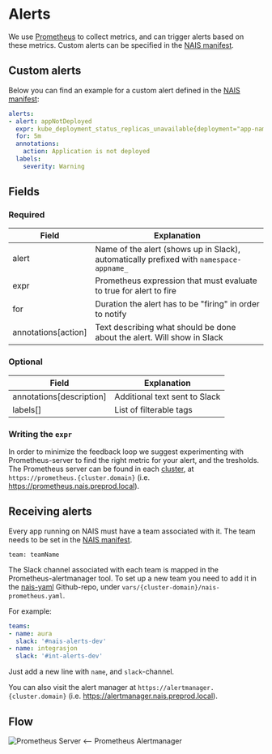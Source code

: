 Alerts
======

We use [Prometheus](https://prometheus.io/) to collect metrics, and can trigger alerts based on these metrics. Custom alerts can be specified in the [NAIS manifest](/contracts/README.md#nais-manifest).


## Custom alerts

Below you can find an example for a custom alert defined in the [NAIS manifest](/contracts/README.md#nais-manifest):

```yaml
alerts:
- alert: appNotDeployed
  expr: kube_deployment_status_replicas_unavailable{deployment="app-name"} > 0
  for: 5m
  annotations:
    action: Application is not deployed
  labels:
    severity: Warning
```


## Fields

### Required

| Field               | Explanation                                                                             |
| ------------------- | --------------------------------------------------------------------------------------- |
| alert               | Name of the alert (shows up in Slack), automatically prefixed with `namespace-appname_` |
| expr                | Prometheus expression that must evaluate to true for alert to fire                      |
| for                 | Duration the alert has to be "firing" in order to notify                                |
| annotations[action] | Text describing what should be done about the alert. Will show in Slack                 |


### Optional

| Field | Explanation                                      |
| ----- | ------------------------------------------------ |
| annotations[description] | Additional text sent to Slack |
| labels[]                 | List of filterable tags       |


### Writing the `expr`

In order to minimize the feedback loop we suggest experimenting with Prometheus-server to find the right metric for your alert, and the tresholds. The Prometheus server can be found in each [cluster](/README.md#clusters), at `https://prometheus.{cluster.domain}` (i.e. https://prometheus.nais.preprod.local).


## Receiving alerts

Every app running on NAIS must have a team associated with it. The team needs to be set in the [NAIS manifest](/contracts/README.md#nais-manifest).

```
team: teamName
```

The Slack channel associated with each team is mapped in the Prometheus-alertmanager tool. To set up a new team you need to add it in the [nais-yaml](https://github.com/navikt/nais-yaml) Github-repo, under `vars/{cluster-domain}/nais-prometheus.yaml`.

For example:
```yaml
teams:
- name: aura
  slack: '#nais-alerts-dev'
- name: integrasjon
  slack: '#int-alerts-dev'
```

Just add a new line with `name`, and `slack`-channel.

You can also visit the alert manager at `https://alertmanager.{cluster.domain}` (i.e. https://alertmanager.nais.preprod.local).


## Flow

![Prometheus Server \<-- Prometheus Alertmanager](/_media/prometheus_alertmanager_overview.png)
